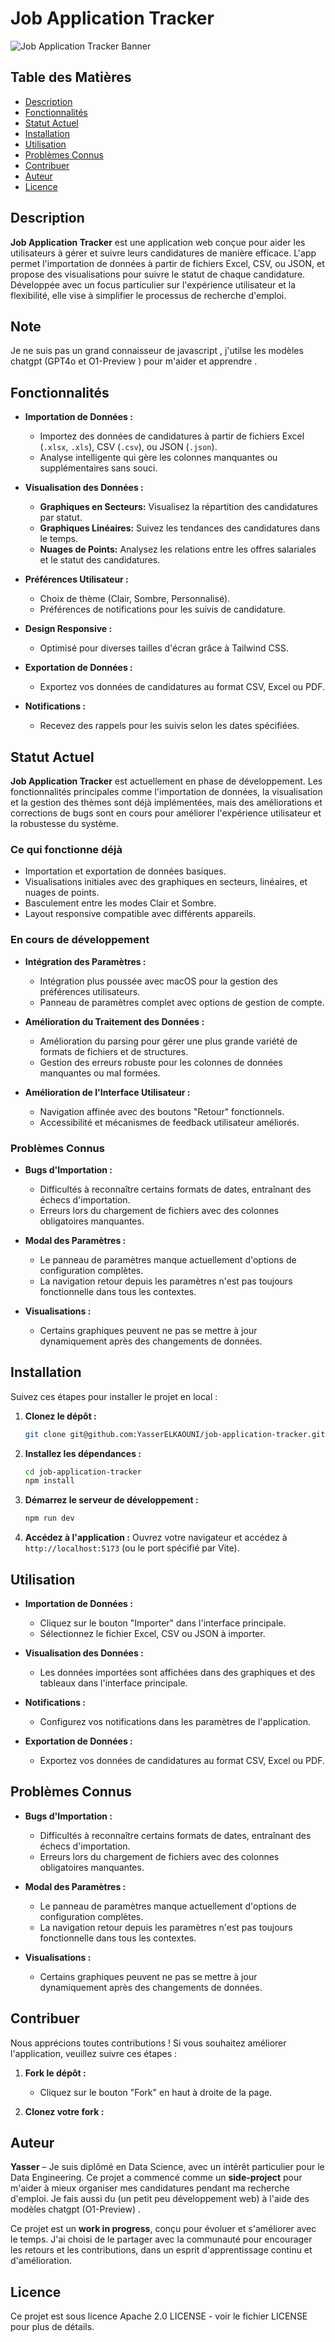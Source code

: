 # Job Application Tracker

![Job Application Tracker Banner](./assets/banner.png)

## Table des Matières

- [Description](#description)
- [Fonctionnalités](#fonctionnalités)
- [Statut Actuel](#statut-actuel)
- [Installation](#installation)
- [Utilisation](#utilisation)
- [Problèmes Connus](#problèmes-connus)
- [Contribuer](#contribuer)
- [Auteur](#auteur)
- [Licence](#licence)

## Description

**Job Application Tracker** est une application web conçue pour aider les utilisateurs à gérer et suivre leurs candidatures de manière efficace. L'app permet l'importation de données à partir de fichiers Excel, CSV, ou JSON, et propose des visualisations pour suivre le statut de chaque candidature. Développée avec un focus particulier sur l'expérience utilisateur et la flexibilité, elle vise à simplifier le processus de recherche d'emploi. 

## Note 

Je ne suis pas un grand connaisseur de javascript , j'utilse les modèles chatgpt (GPT4o et O1-Preview ) pour m'aider et apprendre . 

## Fonctionnalités

- **Importation de Données :**
  - Importez des données de candidatures à partir de fichiers Excel (`.xlsx`, `.xls`), CSV (`.csv`), ou JSON (`.json`).
  - Analyse intelligente qui gère les colonnes manquantes ou supplémentaires sans souci.

- **Visualisation des Données :**
  - **Graphiques en Secteurs:** Visualisez la répartition des candidatures par statut.
  - **Graphiques Linéaires:** Suivez les tendances des candidatures dans le temps.
  - **Nuages de Points:** Analysez les relations entre les offres salariales et le statut des candidatures.

- **Préférences Utilisateur :**
  - Choix de thème (Clair, Sombre, Personnalisé).
  - Préférences de notifications pour les suivis de candidature.

- **Design Responsive :**
  - Optimisé pour diverses tailles d'écran grâce à Tailwind CSS.

- **Exportation de Données :**
  - Exportez vos données de candidatures au format CSV, Excel ou PDF.

- **Notifications :**
  - Recevez des rappels pour les suivis selon les dates spécifiées.

## Statut Actuel

**Job Application Tracker** est actuellement en phase de développement. Les fonctionnalités principales comme l'importation de données, la visualisation et la gestion des thèmes sont déjà implémentées, mais des améliorations et corrections de bugs sont en cours pour améliorer l'expérience utilisateur et la robustesse du système.

### Ce qui fonctionne déjà

- Importation et exportation de données basiques.
- Visualisations initiales avec des graphiques en secteurs, linéaires, et nuages de points.
- Basculement entre les modes Clair et Sombre.
- Layout responsive compatible avec différents appareils.

### En cours de développement

- **Intégration des Paramètres :**
  - Intégration plus poussée avec macOS pour la gestion des préférences utilisateurs.
  - Panneau de paramètres complet avec options de gestion de compte.

- **Amélioration du Traitement des Données :**
  - Amélioration du parsing pour gérer une plus grande variété de formats de fichiers et de structures.
  - Gestion des erreurs robuste pour les colonnes de données manquantes ou mal formées.

- **Amélioration de l'Interface Utilisateur :**
  - Navigation affinée avec des boutons "Retour" fonctionnels.
  - Accessibilité et mécanismes de feedback utilisateur améliorés.

### Problèmes Connus

- **Bugs d'Importation :**
  - Difficultés à reconnaître certains formats de dates, entraînant des échecs d'importation.
  - Erreurs lors du chargement de fichiers avec des colonnes obligatoires manquantes.

- **Modal des Paramètres :**
  - Le panneau de paramètres manque actuellement d'options de configuration complètes.
  - La navigation retour depuis les paramètres n'est pas toujours fonctionnelle dans tous les contextes.

- **Visualisations :**
  - Certains graphiques peuvent ne pas se mettre à jour dynamiquement après des changements de données.

## Installation

Suivez ces étapes pour installer le projet en local :

1. **Clonez le dépôt :**
   ```bash
   git clone git@github.com:YasserELKAOUNI/job-application-tracker.git
   ```

2. **Installez les dépendances :**
   ```bash
   cd job-application-tracker
   npm install
   ```

3. **Démarrez le serveur de développement :**
   ```bash
   npm run dev
   ```

4. **Accédez à l'application :**
   Ouvrez votre navigateur et accédez à `http://localhost:5173` (ou le port spécifié par Vite).

## Utilisation

- **Importation de Données :**
  - Cliquez sur le bouton "Importer" dans l'interface principale.
  - Sélectionnez le fichier Excel, CSV ou JSON à importer.

- **Visualisation des Données :**
  - Les données importées sont affichées dans des graphiques et des tableaux dans l'interface principale.

- **Notifications :**
  - Configurez vos notifications dans les paramètres de l'application.

- **Exportation de Données :**
  - Exportez vos données de candidatures au format CSV, Excel ou PDF.

## Problèmes Connus

- **Bugs d'Importation :**
  - Difficultés à reconnaître certains formats de dates, entraînant des échecs d'importation.
  - Erreurs lors du chargement de fichiers avec des colonnes obligatoires manquantes.

- **Modal des Paramètres :**
  - Le panneau de paramètres manque actuellement d'options de configuration complètes.
  - La navigation retour depuis les paramètres n'est pas toujours fonctionnelle dans tous les contextes.

- **Visualisations :**
  - Certains graphiques peuvent ne pas se mettre à jour dynamiquement après des changements de données.

## Contribuer

Nous apprécions toutes contributions ! Si vous souhaitez améliorer l'application, veuillez suivre ces étapes :

1. **Fork le dépôt :**
   - Cliquez sur le bouton "Fork" en haut à droite de la page.

2. **Clonez votre fork :**



## Auteur

**Yasser** – Je suis diplômé en Data Science, avec un intérêt particulier pour le Data Engineering. Ce projet a commencé comme un **side-project** pour m'aider à mieux organiser mes candidatures pendant ma recherche d'emploi. Je fais aussi du (un petit peu développement web) à l'aide des modèles chatgpt (O1-Preview) .

Ce projet est un **work in progress**, conçu pour évoluer et s'améliorer avec le temps. J'ai choisi de le partager avec la communauté pour encourager les retours et les contributions, dans un esprit d'apprentissage continu et d'amélioration.


## Licence
Ce projet est sous licence Apache 2.0 LICENSE - voir le fichier LICENSE pour plus de détails.
